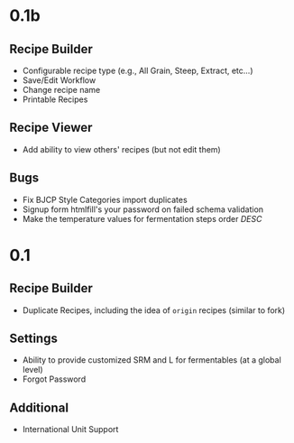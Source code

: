 0.1b
====

Recipe Builder
--------------
* Configurable recipe type (e.g., All Grain, Steep, Extract, etc...)
* Save/Edit Workflow
* Change recipe name
* Printable Recipes

Recipe Viewer
-------------
* Add ability to view others' recipes (but not edit them)

Bugs
-------------
* Fix BJCP Style Categories import duplicates
* Signup form htmlfill's your password on failed schema validation
* Make the temperature values for fermentation steps order *DESC*

0.1
====

Recipe Builder
--------------
* Duplicate Recipes, including the idea of `origin` recipes (similar to fork)

Settings
--------
* Ability to provide customized SRM and L for fermentables (at a global level)
* Forgot Password

Additional
----------
* International Unit Support

